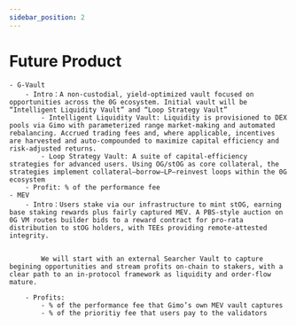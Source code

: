```yaml
---
sidebar_position: 2
---
```

   
# Future Product
    - G-Vault
        - Intro：A non-custodial, yield-optimized vault focused on opportunities across the 0G ecosystem. Initial vault will be “Intelligent Liquidity Vault” and “Loop Strategy Vault”
            - Intelligent Liquidity Vault: Liquidity is provisioned to DEX pools via Gimo with parameterized range market-making and automated rebalancing. Accrued trading fees and, where applicable, incentives are harvested and auto-compounded to maximize capital efficiency and risk-adjusted returns.
            - Loop Strategy Vault: A suite of capital-efficiency strategies for advanced users. Using OG/stOG as core collateral, the strategies implement collateral–borrow–LP–reinvest loops within the 0G ecosystem
        - Profit: % of the performance fee
    - MEV
        - Intro：Users stake via our infrastructure to mint stOG, earning base staking rewards plus fairly captured MEV. A PBS-style auction on 0G VM routes builder bids to a reward contract for pro-rata distribution to stOG holders, with TEEs providing remote-attested integrity.
            
            
            We will start with an external Searcher Vault to capture begining opportunities and stream profits on-chain to stakers, with a clear path to an in-protocol framework as liquidity and order-flow mature.
            
        - Profits:
            - % of the performance fee that Gimo’s own MEV vault captures
            - % of the prioritiy fee that users pay to the validators